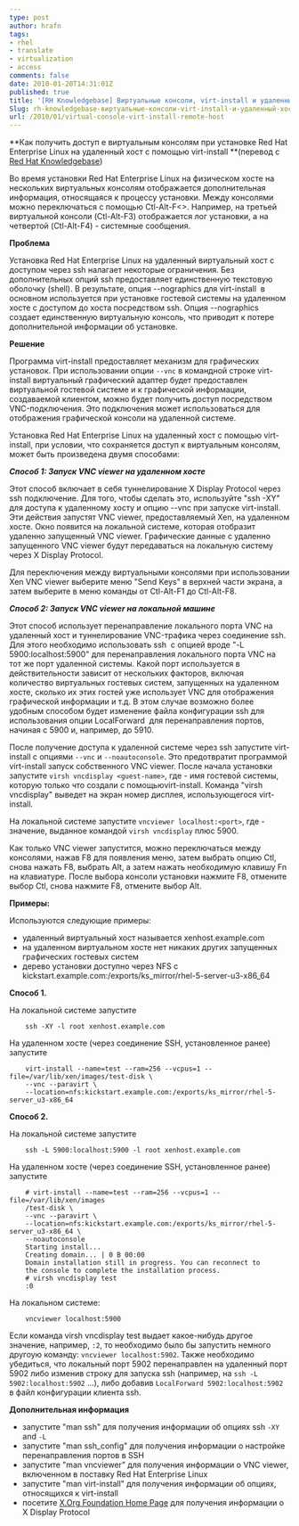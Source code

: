 ```yaml
---
type: post
author: hrafn
tags:
- rhel
- translate
- virtualization
- access
comments: false
date: 2010-01-20T14:31:01Z
published: true
title: '[RH Knowledgebase] Виртуальные консоли, virt-install и удаленный хост'
Slug: rh-knowledgebase-виртуальные-консоли-virt-install-и-удаленный-хост
url: /2010/01/virtual-console-virt-install-remote-host
---
```


**Как получить доступ е виртуальным консолям при установке Red Hat Enterprise Linux на удаленный хост с помощью virt-install **(перевод с [Red Hat Knowledgebase](http://kbase.redhat.com/faq/docs/DOC-22958))

Во время установки Red Hat Enterprise Linux на физическом хосте на нескольких
виртуальных консолям отображается дополнительная информация, относящаяся к
процессу установки. Между консолями можно переключаться с помощью Ctl-Alt-F<>.
Например, на третьей виртуальной консоли (Ctl-Alt-F3) отображается лог
установки, а на четвертой (Ctl-Alt-F4) - системные сообщения.

**Проблема**

Установка Red Hat Enterprise Linux на удаленный виртуальный хост с доступом
через ssh налагает некоторые ограничения. Без дополнительных опций ssh
предоставляет единственную текстовую оболочку (shell). В результате, опция
--nographics для virt-install  в основном используется при установке гостевой
системы на удаленном хосте с доступом до хоста посредством ssh. Опция
--nographics создает единственную виртуальную консоль, что приводит к потере
дополнительной информации об установке.

**Решение**

Программа virt-install предоставляет механизм для графических установок. При
использовании опции `--vnc` в командной строке virt-install виртуальный
графический адаптер будет предоставлен виртуальной гостевой системе и к
графической информации, создаваемой клиентом, можно будет получить доступ
посредством VNC-подключения. Это подключения может использоваться для
отображения графической консоли на удаленной системе.

Установка Red Hat Enterprise Linux на удаленный хост с помощью virt-install,
при условии, что сохраняется доступ к виртуальным консолям, может быть
произведена двумя способами:

_**Способ 1: Запуск VNC viewer на удаленном хосте**_

Этот способ включает в себя туннелирование X Display Protocol через ssh
подключение. Для того, чтобы сделать это, используйте "ssh -XY" для доступа к
удаленному хосту и опцию --vnc при запуске virt-install. Эти действия запустят
VNC viewer, предоставляемый Xen, на удаленном хосте. Окно появится на
локальной системе, которая отобразит удаленно запущенный VNC viewer.
Графические данные с удаленно запущенного VNC viewer будут передаваться на
локальную систему через X Display Protocol.

Для переключения между виртуальными консолями при использовании Xen VNC viewer
выберите меню "Send Keys" в верхней части экрана, а затем выберите в меню
команды от Ctl-Alt-F1 до Ctl-Alt-F8.

_**Способ 2: Запуск VNC viewer на локальной машине**_

Этот способ использует перенаправление локального порта VNC на удаленный хост
и туннелирование VNC-трафика через соединение ssh. Для этого необходимо
использовать ssh  с опцией вроде "-L 5900:localhost:5900" для перенаправления
локального порта VNC на тот же порт удаленной системы. Какой порт используется
в действительности зависит от нескольких факторов, включая количество
виртуальных гостевых систем, запущенных на удаленном хосте, сколько их этих
гостей уже использует VNC для отображения графической информации и т.д. В этом
случае возможно более удобным способом будет изменение файла конфигурации ssh
для использования опции LocalForward  для перенаправления портов, начиная с
5900 и, например, до 5910.

После получение доступа к удаленной системе через ssh запустите virt-install с
опциями `--vnc` и `--noautoconsole`. Это предотвратит программой virt-install
запуск собственного VNC viewer. После начала установки запустите `virsh
vncdisplay <guest-name>`, где <guest-name> - имя гостевой системы, которую
только что создали с помощьюvirt-install. Команда "virsh vncdisplay" выведет
на экран номер дисплея, использующегося virt-install.

На локальной системе запустите `vncviewer localhost:<port>`, где <port> -
значение, выданное командой `virsh vncdisplay` плюс 5900.

Как только VNC viewer запустится, можно переключаться между консолями, нажав
F8 для появления меню, затем выбрать опцию Ctl, снова нажать F8, выбрать Alt,
а затем нажать необходимую клавишу Fn на клавиатуре. После выбора консоли
установки нажмите F8, отмените выбор Ctl, снова нажмите F8, отмените выбор
Alt.

**Примеры:**

Используются следующие примеры:

  * удаленный виртуальный хост называется xenhost.example.com
  * на удаленном виртуальном хосте нет никаких других запущенных графических гостевых систем
  * дерево установки доступно через NFS c kickstart.example.com:/exports/ks_mirror/rhel-5-server-u3-x86_64

**Способ 1.**

На локальной системе запустите

		ssh -XY -l root xenhost.example.com

На удаленном хосте (через соединение SSH, установленное ранее) запустите

		virt-install --name=test --ram=256 --vcpus=1 --file=/var/lib/xen/images/test-disk \
		--vnc --paravirt \
		--location=nfs:kickstart.example.com:/exports/ks_mirror/rhel-5-server_u3-x86_64

**Способ 2.**

На локальной системе запустите

		ssh -L 5900:localhost:5900 -l root xenhost.example.com

На удаленном хосте (через соединение SSH, установленное ранее) запустите

		# virt-install --name=test --ram=256 --vcpus=1 --file=/var/lib/xen/images
		/test-disk \
		--vnc --paravirt \
		--location=nfs:kickstart.example.com:/exports/ks_mirror/rhel-5-server_u3-x86_64 \
		--noautoconsole
		Starting install...
		Creating domain... | 0 B 00:00
		Domain installation still in progress. You can reconnect to
		the console to complete the installation process.
		# virsh vncdisplay test
		:0

На локальном системе:

		vncviewer localhost:5900

Если команда virsh vncdisplay test выдает какое-нибудь другое значение,
например, `:2`, то необходимо было бы запустить немного другоую команду:
`vncviewer localhost:5902`. Также необходимо убедиться, что локальный порт
5902 перенаправлен на удаленный порт 5902 либо изменив строку для запуска ssh
(например, на `ssh -L 5902:localhost:5902` ...), либо добавив `LocalForward
5902:localhost:5902` в файл конфигурации клиента ssh.

**Дополнительная информация**

  * запустите "man ssh" для получения информации об опциях ssh `-XY` and `-L`
  * запустите "man ssh_config" для получения информации о настройке перенаправления портов в SSH
  * запустите "man vncviewer" для получения информации о VNC viewer, включенном в поставку Red Hat Enterprise Linux
  * запустите "man virt-install" для получения информации об опциях, относящихся к virt-install
  * посетите [X.Org Foundation Home Page](http://www.x.org/wiki/) для получения информации о X Display Protocol

